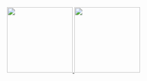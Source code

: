 

<div align="center">
  <a href="https://github.com/gb-saraiva">
  <img height="150em" src="https://github-readme-stats.vercel.app/api?username=gb-saraiva&show_icons=true&hide_border=true&theme=midnight-purple&locale=pt-br&include_all_commits=true&hide=contribs"/>
  <img height="150em" src="https://github-readme-stats.vercel.app/api/top-langs/?username=gb-saraiva&layout=compact&langs_count=10&theme=midnight-purple&hide_border=true&locale=pt-br"/>
